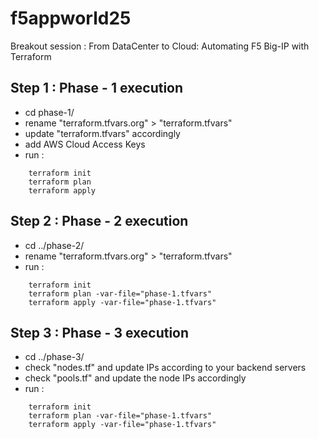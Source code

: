 # f5appworld25
Breakout session : From DataCenter to Cloud: Automating F5  Big-IP with Terraform

## Step 1 : Phase - 1 execution
- cd phase-1/
- rename "terraform.tfvars.org" > "terraform.tfvars"
- update "terraform.tfvars" accordingly
- add AWS Cloud Access Keys 
- run :
```
    terraform init
    terraform plan
    terraform apply
```

## Step 2 : Phase - 2 execution
- cd ../phase-2/
- rename "terraform.tfvars.org" > "terraform.tfvars"
- run :
```
    terraform init
    terraform plan -var-file="phase-1.tfvars"
    terraform apply -var-file="phase-1.tfvars"
```
## Step 3 : Phase - 3 execution
- cd ../phase-3/
- check "nodes.tf" and update IPs according to your backend servers
- check "pools.tf" and update the node IPs accordingly
- run :
```
    terraform init
    terraform plan -var-file="phase-1.tfvars"
    terraform apply -var-file="phase-1.tfvars"
```
